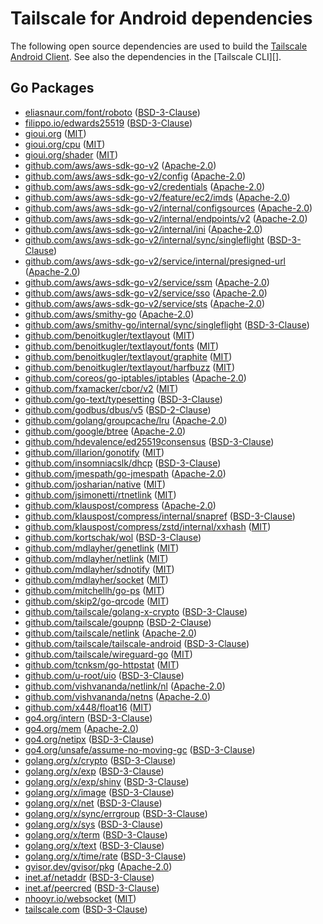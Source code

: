 # Tailscale for Android dependencies

The following open source dependencies are used to build the [Tailscale Android
Client][].  See also the dependencies in the [Tailscale CLI][].

[Tailscale Android Client]: https://github.com/tailscale/tailscale-android

## Go Packages


 - [eliasnaur.com/font/roboto](https://pkg.go.dev/eliasnaur.com/font/roboto) ([BSD-3-Clause](https://git.sr.ht/~eliasnaur/font/tree/832bb8fc08c3/LICENSE))
 - [filippo.io/edwards25519](https://pkg.go.dev/filippo.io/edwards25519) ([BSD-3-Clause](https://github.com/FiloSottile/edwards25519/blob/v1.0.0-rc.1/LICENSE))
 - [gioui.org](https://pkg.go.dev/gioui.org) ([MIT](https://git.sr.ht/~eliasnaur/gio/tree/32c6a9b10d0b/LICENSE))
 - [gioui.org/cpu](https://pkg.go.dev/gioui.org/cpu) ([MIT](https://git.sr.ht/~eliasnaur/gio-cpu/tree/8d6a761490d2/LICENSE))
 - [gioui.org/shader](https://pkg.go.dev/gioui.org/shader) ([MIT](https://git.sr.ht/~eliasnaur/gio-shader/tree/v1.0.6/LICENSE))
 - [github.com/aws/aws-sdk-go-v2](https://pkg.go.dev/github.com/aws/aws-sdk-go-v2) ([Apache-2.0](https://github.com/aws/aws-sdk-go-v2/blob/v1.17.3/LICENSE.txt))
 - [github.com/aws/aws-sdk-go-v2/config](https://pkg.go.dev/github.com/aws/aws-sdk-go-v2/config) ([Apache-2.0](https://github.com/aws/aws-sdk-go-v2/blob/config/v1.11.0/config/LICENSE.txt))
 - [github.com/aws/aws-sdk-go-v2/credentials](https://pkg.go.dev/github.com/aws/aws-sdk-go-v2/credentials) ([Apache-2.0](https://github.com/aws/aws-sdk-go-v2/blob/credentials/v1.6.4/credentials/LICENSE.txt))
 - [github.com/aws/aws-sdk-go-v2/feature/ec2/imds](https://pkg.go.dev/github.com/aws/aws-sdk-go-v2/feature/ec2/imds) ([Apache-2.0](https://github.com/aws/aws-sdk-go-v2/blob/feature/ec2/imds/v1.8.2/feature/ec2/imds/LICENSE.txt))
 - [github.com/aws/aws-sdk-go-v2/internal/configsources](https://pkg.go.dev/github.com/aws/aws-sdk-go-v2/internal/configsources) ([Apache-2.0](https://github.com/aws/aws-sdk-go-v2/blob/internal/configsources/v1.1.27/internal/configsources/LICENSE.txt))
 - [github.com/aws/aws-sdk-go-v2/internal/endpoints/v2](https://pkg.go.dev/github.com/aws/aws-sdk-go-v2/internal/endpoints/v2) ([Apache-2.0](https://github.com/aws/aws-sdk-go-v2/blob/internal/endpoints/v2.4.21/internal/endpoints/v2/LICENSE.txt))
 - [github.com/aws/aws-sdk-go-v2/internal/ini](https://pkg.go.dev/github.com/aws/aws-sdk-go-v2/internal/ini) ([Apache-2.0](https://github.com/aws/aws-sdk-go-v2/blob/internal/ini/v1.3.2/internal/ini/LICENSE.txt))
 - [github.com/aws/aws-sdk-go-v2/internal/sync/singleflight](https://pkg.go.dev/github.com/aws/aws-sdk-go-v2/internal/sync/singleflight) ([BSD-3-Clause](https://github.com/aws/aws-sdk-go-v2/blob/v1.17.3/internal/sync/singleflight/LICENSE))
 - [github.com/aws/aws-sdk-go-v2/service/internal/presigned-url](https://pkg.go.dev/github.com/aws/aws-sdk-go-v2/service/internal/presigned-url) ([Apache-2.0](https://github.com/aws/aws-sdk-go-v2/blob/service/internal/presigned-url/v1.5.2/service/internal/presigned-url/LICENSE.txt))
 - [github.com/aws/aws-sdk-go-v2/service/ssm](https://pkg.go.dev/github.com/aws/aws-sdk-go-v2/service/ssm) ([Apache-2.0](https://github.com/aws/aws-sdk-go-v2/blob/service/ssm/v1.35.0/service/ssm/LICENSE.txt))
 - [github.com/aws/aws-sdk-go-v2/service/sso](https://pkg.go.dev/github.com/aws/aws-sdk-go-v2/service/sso) ([Apache-2.0](https://github.com/aws/aws-sdk-go-v2/blob/service/sso/v1.6.2/service/sso/LICENSE.txt))
 - [github.com/aws/aws-sdk-go-v2/service/sts](https://pkg.go.dev/github.com/aws/aws-sdk-go-v2/service/sts) ([Apache-2.0](https://github.com/aws/aws-sdk-go-v2/blob/service/sts/v1.11.1/service/sts/LICENSE.txt))
 - [github.com/aws/smithy-go](https://pkg.go.dev/github.com/aws/smithy-go) ([Apache-2.0](https://github.com/aws/smithy-go/blob/v1.13.5/LICENSE))
 - [github.com/aws/smithy-go/internal/sync/singleflight](https://pkg.go.dev/github.com/aws/smithy-go/internal/sync/singleflight) ([BSD-3-Clause](https://github.com/aws/smithy-go/blob/v1.13.5/internal/sync/singleflight/LICENSE))
 - [github.com/benoitkugler/textlayout](https://pkg.go.dev/github.com/benoitkugler/textlayout) ([MIT](https://github.com/benoitkugler/textlayout/blob/v0.3.0/LICENSE))
 - [github.com/benoitkugler/textlayout/fonts](https://pkg.go.dev/github.com/benoitkugler/textlayout/fonts) ([MIT](https://github.com/benoitkugler/textlayout/blob/v0.3.0/fonts/LICENSE))
 - [github.com/benoitkugler/textlayout/graphite](https://pkg.go.dev/github.com/benoitkugler/textlayout/graphite) ([MIT](https://github.com/benoitkugler/textlayout/blob/v0.3.0/graphite/LICENSE))
 - [github.com/benoitkugler/textlayout/harfbuzz](https://pkg.go.dev/github.com/benoitkugler/textlayout/harfbuzz) ([MIT](https://github.com/benoitkugler/textlayout/blob/v0.3.0/harfbuzz/LICENSE))
 - [github.com/coreos/go-iptables/iptables](https://pkg.go.dev/github.com/coreos/go-iptables/iptables) ([Apache-2.0](https://github.com/coreos/go-iptables/blob/v0.6.0/LICENSE))
 - [github.com/fxamacker/cbor/v2](https://pkg.go.dev/github.com/fxamacker/cbor/v2) ([MIT](https://github.com/fxamacker/cbor/blob/v2.4.0/LICENSE))
 - [github.com/go-text/typesetting](https://pkg.go.dev/github.com/go-text/typesetting) ([BSD-3-Clause](https://github.com/go-text/typesetting/blob/0399769901d5/LICENSE))
 - [github.com/godbus/dbus/v5](https://pkg.go.dev/github.com/godbus/dbus/v5) ([BSD-2-Clause](https://github.com/godbus/dbus/blob/v5.0.6/LICENSE))
 - [github.com/golang/groupcache/lru](https://pkg.go.dev/github.com/golang/groupcache/lru) ([Apache-2.0](https://github.com/golang/groupcache/blob/41bb18bfe9da/LICENSE))
 - [github.com/google/btree](https://pkg.go.dev/github.com/google/btree) ([Apache-2.0](https://github.com/google/btree/blob/v1.0.1/LICENSE))
 - [github.com/hdevalence/ed25519consensus](https://pkg.go.dev/github.com/hdevalence/ed25519consensus) ([BSD-3-Clause](https://github.com/hdevalence/ed25519consensus/blob/c00d1f31bab3/LICENSE))
 - [github.com/illarion/gonotify](https://pkg.go.dev/github.com/illarion/gonotify) ([MIT](https://github.com/illarion/gonotify/blob/v1.0.1/LICENSE))
 - [github.com/insomniacslk/dhcp](https://pkg.go.dev/github.com/insomniacslk/dhcp) ([BSD-3-Clause](https://github.com/insomniacslk/dhcp/blob/de60144f33f8/LICENSE))
 - [github.com/jmespath/go-jmespath](https://pkg.go.dev/github.com/jmespath/go-jmespath) ([Apache-2.0](https://github.com/jmespath/go-jmespath/blob/v0.4.0/LICENSE))
 - [github.com/josharian/native](https://pkg.go.dev/github.com/josharian/native) ([MIT](https://github.com/josharian/native/blob/5c7d0dd6ab86/license))
 - [github.com/jsimonetti/rtnetlink](https://pkg.go.dev/github.com/jsimonetti/rtnetlink) ([MIT](https://github.com/jsimonetti/rtnetlink/blob/d380b505068b/LICENSE.md))
 - [github.com/klauspost/compress](https://pkg.go.dev/github.com/klauspost/compress) ([Apache-2.0](https://github.com/klauspost/compress/blob/v1.15.4/LICENSE))
 - [github.com/klauspost/compress/internal/snapref](https://pkg.go.dev/github.com/klauspost/compress/internal/snapref) ([BSD-3-Clause](https://github.com/klauspost/compress/blob/v1.15.4/internal/snapref/LICENSE))
 - [github.com/klauspost/compress/zstd/internal/xxhash](https://pkg.go.dev/github.com/klauspost/compress/zstd/internal/xxhash) ([MIT](https://github.com/klauspost/compress/blob/v1.15.4/zstd/internal/xxhash/LICENSE.txt))
 - [github.com/kortschak/wol](https://pkg.go.dev/github.com/kortschak/wol) ([BSD-3-Clause](https://github.com/kortschak/wol/blob/da482cc4850a/LICENSE))
 - [github.com/mdlayher/genetlink](https://pkg.go.dev/github.com/mdlayher/genetlink) ([MIT](https://github.com/mdlayher/genetlink/blob/v1.2.0/LICENSE.md))
 - [github.com/mdlayher/netlink](https://pkg.go.dev/github.com/mdlayher/netlink) ([MIT](https://github.com/mdlayher/netlink/blob/v1.7.1/LICENSE.md))
 - [github.com/mdlayher/sdnotify](https://pkg.go.dev/github.com/mdlayher/sdnotify) ([MIT](https://github.com/mdlayher/sdnotify/blob/v1.0.0/LICENSE.md))
 - [github.com/mdlayher/socket](https://pkg.go.dev/github.com/mdlayher/socket) ([MIT](https://github.com/mdlayher/socket/blob/v0.4.0/LICENSE.md))
 - [github.com/mitchellh/go-ps](https://pkg.go.dev/github.com/mitchellh/go-ps) ([MIT](https://github.com/mitchellh/go-ps/blob/v1.0.0/LICENSE.md))
 - [github.com/skip2/go-qrcode](https://pkg.go.dev/github.com/skip2/go-qrcode) ([MIT](https://github.com/skip2/go-qrcode/blob/da1b6568686e/LICENSE))
 - [github.com/tailscale/golang-x-crypto](https://pkg.go.dev/github.com/tailscale/golang-x-crypto) ([BSD-3-Clause](https://github.com/tailscale/golang-x-crypto/blob/bc99ab8c2d17/LICENSE))
 - [github.com/tailscale/goupnp](https://pkg.go.dev/github.com/tailscale/goupnp) ([BSD-2-Clause](https://github.com/tailscale/goupnp/blob/c64d0f06ea05/LICENSE))
 - [github.com/tailscale/netlink](https://pkg.go.dev/github.com/tailscale/netlink) ([Apache-2.0](https://github.com/tailscale/netlink/blob/cabfb018fe85/LICENSE))
 - [github.com/tailscale/tailscale-android](https://pkg.go.dev/github.com/tailscale/tailscale-android) ([BSD-3-Clause](https://github.com/tailscale/tailscale-android/blob/HEAD/LICENSE))
 - [github.com/tailscale/wireguard-go](https://pkg.go.dev/github.com/tailscale/wireguard-go) ([MIT](https://github.com/tailscale/wireguard-go/blob/af172621b4dd/LICENSE))
 - [github.com/tcnksm/go-httpstat](https://pkg.go.dev/github.com/tcnksm/go-httpstat) ([MIT](https://github.com/tcnksm/go-httpstat/blob/v0.2.0/LICENSE))
 - [github.com/u-root/uio](https://pkg.go.dev/github.com/u-root/uio) ([BSD-3-Clause](https://github.com/u-root/uio/blob/c3537552635f/LICENSE))
 - [github.com/vishvananda/netlink/nl](https://pkg.go.dev/github.com/vishvananda/netlink/nl) ([Apache-2.0](https://github.com/vishvananda/netlink/blob/650dca95af54/LICENSE))
 - [github.com/vishvananda/netns](https://pkg.go.dev/github.com/vishvananda/netns) ([Apache-2.0](https://github.com/vishvananda/netns/blob/50045581ed74/LICENSE))
 - [github.com/x448/float16](https://pkg.go.dev/github.com/x448/float16) ([MIT](https://github.com/x448/float16/blob/v0.8.4/LICENSE))
 - [go4.org/intern](https://pkg.go.dev/go4.org/intern) ([BSD-3-Clause](https://github.com/go4org/intern/blob/ae77deb06f29/LICENSE))
 - [go4.org/mem](https://pkg.go.dev/go4.org/mem) ([Apache-2.0](https://github.com/go4org/mem/blob/927187094b94/LICENSE))
 - [go4.org/netipx](https://pkg.go.dev/go4.org/netipx) ([BSD-3-Clause](https://github.com/go4org/netipx/blob/7e7bdc8411bf/LICENSE))
 - [go4.org/unsafe/assume-no-moving-gc](https://pkg.go.dev/go4.org/unsafe/assume-no-moving-gc) ([BSD-3-Clause](https://github.com/go4org/unsafe-assume-no-moving-gc/blob/ee73d164e760/LICENSE))
 - [golang.org/x/crypto](https://pkg.go.dev/golang.org/x/crypto) ([BSD-3-Clause](https://cs.opensource.google/go/x/crypto/+/v0.6.0:LICENSE))
 - [golang.org/x/exp](https://pkg.go.dev/golang.org/x/exp) ([BSD-3-Clause](https://cs.opensource.google/go/x/exp/+/47842c84:LICENSE))
 - [golang.org/x/exp/shiny](https://pkg.go.dev/golang.org/x/exp/shiny) ([BSD-3-Clause](https://cs.opensource.google/go/x/exp/+/334a2380:shiny/LICENSE))
 - [golang.org/x/image](https://pkg.go.dev/golang.org/x/image) ([BSD-3-Clause](https://cs.opensource.google/go/x/image/+/v0.5.0:LICENSE))
 - [golang.org/x/net](https://pkg.go.dev/golang.org/x/net) ([BSD-3-Clause](https://cs.opensource.google/go/x/net/+/v0.7.0:LICENSE))
 - [golang.org/x/sync/errgroup](https://pkg.go.dev/golang.org/x/sync/errgroup) ([BSD-3-Clause](https://cs.opensource.google/go/x/sync/+/v0.1.0:LICENSE))
 - [golang.org/x/sys](https://pkg.go.dev/golang.org/x/sys) ([BSD-3-Clause](https://cs.opensource.google/go/x/sys/+/a3b23cc7:LICENSE))
 - [golang.org/x/term](https://pkg.go.dev/golang.org/x/term) ([BSD-3-Clause](https://cs.opensource.google/go/x/term/+/v0.5.0:LICENSE))
 - [golang.org/x/text](https://pkg.go.dev/golang.org/x/text) ([BSD-3-Clause](https://cs.opensource.google/go/x/text/+/v0.7.0:LICENSE))
 - [golang.org/x/time/rate](https://pkg.go.dev/golang.org/x/time/rate) ([BSD-3-Clause](https://cs.opensource.google/go/x/time/+/579cf78f:LICENSE))
 - [gvisor.dev/gvisor/pkg](https://pkg.go.dev/gvisor.dev/gvisor/pkg) ([Apache-2.0](https://github.com/google/gvisor/blob/162ed5ef888d/LICENSE))
 - [inet.af/netaddr](https://pkg.go.dev/inet.af/netaddr) ([BSD-3-Clause](https://github.com/inetaf/netaddr/blob/097006376321/LICENSE))
 - [inet.af/peercred](https://pkg.go.dev/inet.af/peercred) ([BSD-3-Clause](https://github.com/inetaf/peercred/blob/0893ea02156a/LICENSE))
 - [nhooyr.io/websocket](https://pkg.go.dev/nhooyr.io/websocket) ([MIT](https://github.com/nhooyr/websocket/blob/v1.8.7/LICENSE.txt))
 - [tailscale.com](https://pkg.go.dev/tailscale.com) ([BSD-3-Clause](https://github.com/tailscale/tailscale/blob/HEAD/LICENSE))
